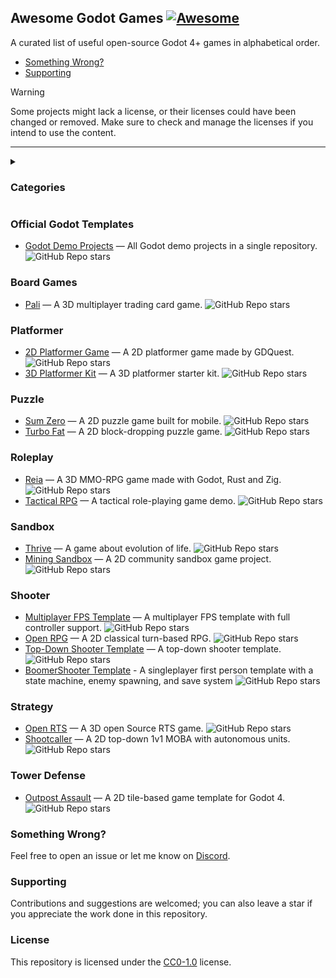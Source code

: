 ## Awesome Godot Games [![Awesome](https://cdn.rawgit.com/sindresorhus/awesome/d7305f38d29fed78fa85652e3a63e154dd8e8829/media/badge.svg)](https://github.com/sindresorhus/awesome)

A curated list of useful open-source Godot 4+ games in alphabetical order.

- [Something Wrong?](#something-wrong)
- [Supporting](#supporting)


> [!WARNING]
> Some projects might lack a license, or their licenses could have been changed or removed. Make sure to check and manage the licenses if you intend to use the content.
> 

<hr>

<details>
  <summary><h3>Categories</h3></summary>
  
- [Official Godot Templates](#official-godot-templates)
- [Board Games](#board-games)
- [Platformer](#platformer)
- [Puzzle](#puzzle)
- [Roleplay](#roleplay)
- [Sandbox](#sandbox)
- [Shooter](#shooter)
- [Strategy](#strategy)
- [Tower Defense](#tower-defense)
</details>

### Official Godot Templates
- [Godot Demo Projects](https://github.com/godotengine/godot-demo-projects) — All Godot demo projects in a single repository. ![GitHub Repo stars](https://img.shields.io/github/stars/godotengine/godot-demo-projects)

### Board Games
- [Pali](https://github.com/rametta/Pali) — A 3D multiplayer trading card game. ![GitHub Repo stars](https://img.shields.io/github/stars/rametta/Pali)

### Platformer
- [2D Platformer Game](https://github.com/gdquest-demos/godot-3-beginner-2d-platformer) — A 2D platformer game made by GDQuest. ![GitHub Repo stars](https://img.shields.io/github/stars/gdquest-demos/godot-3-beginner-2d-platformer)
- [3D Platformer Kit](https://github.com/KenneyNL/Starter-Kit-3D-Platformer) — A 3D platformer starter kit. ![GitHub Repo stars](https://img.shields.io/github/stars/KenneyNL/Starter-Kit-3D-Platformer)

### Puzzle
- [Sum Zero](https://github.com/StampedeStudios/sum-zero) — A 2D puzzle game built for mobile. ![GitHub Repo stars](https://img.shields.io/github/stars/StampedeStudios/sum-zero)
- [Turbo Fat](https://github.com/Poobslag/turbofat) — A 2D block-dropping puzzle game. ![GitHub Repo stars](https://img.shields.io/github/stars/Poobslag/turbofat)

### Roleplay
- [Reia](https://github.com/Quaint-Studios/Reia) — A 3D MMO-RPG game made with Godot, Rust and Zig.  ![GitHub Repo stars](https://img.shields.io/github/stars/Quaint-Studios/Reia)
- [Tactical RPG](https://github.com/ramaureirac/godot-tactical-rpg) — A tactical role-playing game demo. ![GitHub Repo stars](https://img.shields.io/github/stars/ramaureirac/godot-tactical-rpg)

### Sandbox
- [Thrive](https://github.com/Revolutionary-Games/Thrive) — A game about evolution of life.  ![GitHub Repo stars](https://img.shields.io/github/stars/Revolutionary-Games/Thrive)
- [Mining Sandbox](https://github.com/Griiimon/2D-Mining-Sandbox) — A 2D community sandbox game project.  ![GitHub Repo stars](https://img.shields.io/github/stars/Griiimon/2D-Mining-Sandbox)

### Shooter
- [Multiplayer FPS Template](https://github.com/TheDahoom/FPS-Multiplayer-Template) — A multiplayer FPS template with full controller support. ![GitHub Repo stars](https://img.shields.io/github/stars/TheDahoom/FPS-Multiplayer-Template)
- [Open RPG](https://github.com/gdquest-demos/godot-open-rpg) — A 2D classical turn-based RPG. ![GitHub Repo stars](https://img.shields.io/github/stars/gdquest-demos/godot-open-rpg)
- [Top-Down Shooter Template](https://github.com/nezvers/Godot-GameTemplate) — A top-down shooter template. ![GitHub Repo stars](https://img.shields.io/github/stars/nezvers/Godot-GameTemplate)
- [BoomerShooter Template](https://github.com/bearlikelion/BoomerShooter) - A singleplayer first person template with a state machine, enemy spawning, and save system ![GitHub Repo stars](https://img.shields.io/github/stars/bearlikelion/BoomerShooter)

### Strategy
- [Open RTS](https://github.com/lampe-games/godot-open-rts) — A 3D open Source RTS game. ![GitHub Repo stars](https://img.shields.io/github/stars/lampe-games/godot-open-rts)
- [Shootcaller](https://github.com/lampe-games/godot-open-rts) — A 2D top-down 1v1 MOBA with autonomous units. ![GitHub Repo stars](https://img.shields.io/github/stars/spicylobstergames/shotcaller-godot)

### Tower Defense
- [Outpost Assault](https://github.com/quiver-dev/tower-defense-godot4) — A 2D tile-based game template for Godot 4. ![GitHub Repo stars](https://img.shields.io/github/stars/quiver-dev/tower-defense-godot4)

### Something Wrong?
Feel free to open an issue or let me know on [Discord](https://discord.com/users/501804360079245312).

### Supporting
Contributions and suggestions are welcomed; you can also leave a star if you appreciate the work done in this repository.

### License
This repository is licensed under the [CC0-1.0](https://github.com/akinmustafa/awesome-godot-games/blob/main/LICENSE) license.
